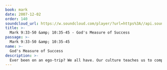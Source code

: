 ```yaml
---
book: mark
date: 2007-12-02
order: 140
soundcloud_url: https://w.soundcloud.com/player/?url=https%3A//api.soundcloud.com/tracks/
title: >-
  Mark 9:33-50 &amp; 10:35-45 - God's Measure of Success
passage: >-
  Mark 9:33-50 &amp; 10:35-45
name: >-
  God's Measure of Success
description: >-
  Ever been on an ego-trip? We all have. Our culture teaches us to compete and succeed. How did Jesus measure success in life? Does anyone ever have to be a failure? You'll be surprised. You can be a great person!
---
```


